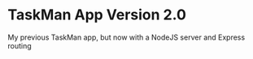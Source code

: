 # TaskMan App Version 2.0
My previous TaskMan app, but now with a NodeJS server and Express routing
